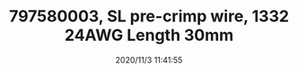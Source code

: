 ﻿---
layout: post 
title: 797580003, SL pre-crimp wire, 1332 24AWG Length 30mm
tags: SL
categories: wire-harness
overview: Pre-Crimped Lead SL Female-to-SL Female, Tin (Sn) Plating, 150.00mm Length, 22 AWG, Black
part_number: 6-797580003
thumb_img: static/202011/488-thumb-20201103194200.jpg
small_img: static/202011/488-20201103194200.jpg
date: 2020/11/3 11:41:55
---



